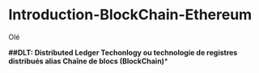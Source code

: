 # Introduction-BlockChain-Ethereum

<div class="border border-black-fade bg-blue-light p-2 mb-2">
  Olé
</div>



**##DLT: Distributed Ledger Techonlogy ou technologie de registres distribués alias Chaîne de blocs (BlockChain)***
